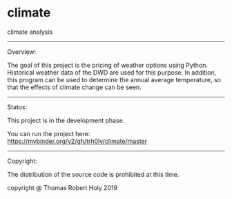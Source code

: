 # climate
climate analysis

-------------------------------------------------------------------------------------------------------------------------------------------------------
Overview:

The goal of this project is the pricing of weather options using Python. Historical weather data of the DWD are used for this purpose. In addition, this program can be used to determine the annual average temperature, so that the effects of climate change can be seen.

-------------------------------------------------------------------------------------------------------------------------------------------------------
Status:

This project is in the development phase.

You can run the project here: https://mybinder.org/v2/gh/trh0ly/climate/master

-------------------------------------------------------------------------------------------------------------------------------------------------------
Copyright:

The distribution of the source code is prohibited at this time.

copyright @ Thomas Robert Holy 2019

